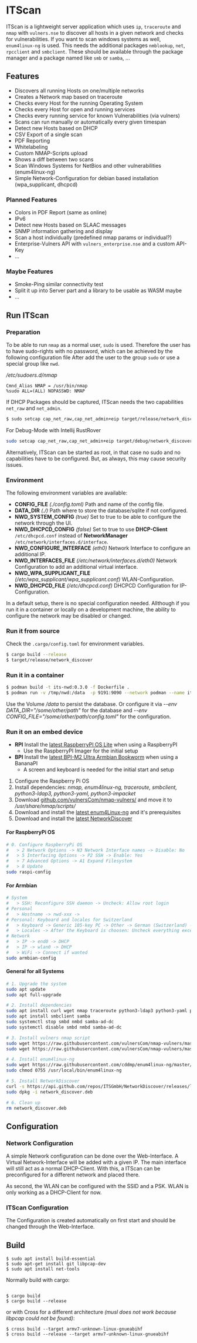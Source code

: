 # ITScan

ITScan is a lightweight server application which uses `ip`, `traceroute` and `nmap` with `vulners.nse` to discover all hosts in a given network and checks for vulnerabilities.
If you want to scan windows systems as well, `enum4linux-ng` is used.
This needs the additional packages `nmblookup`, `net`, `rpcclient` and `smbclient`.
These should be available through the package manager and a package named like `smb` or `samba`, ...


## Features

* Discovers all running Hosts on one/multiple networks
* Creates a Network map based on traceroute
* Checks every Host for the running Operating System
* Checks every Host for open and running services
* Checks every running service for known Vulnerabilities (via vulners)
* Scans can run manually or automatically every given timespan
* Detect new Hosts based on DHCP
* CSV Export of a single scan
* PDF Reporting
* Whitelabeling
* Custom NMAP-Scripts upload
* Shows a diff between two scans
* Scan Windows Systems for NetBios and other vulnerabilities (enum4linux-ng)
* Simple Network-Configuration for debian based installation (wpa_supplicant, dhcpcd)

### Planned Features

* Colors in PDF Report (same as online)
* IPv6
* Detect new Hosts based on SLAAC messages
* SNMP information gathering and display
* Scan a host individually (predefined nmap params or individual?)
* Enterprise-Vulners API with `vulners_enterprise.nse` and a custom API-Key
* ...

### Maybe Features

* Smoke-Ping similar connectivity test
* Split it up into Server part and a library to be usable as WASM maybe
* ...

## Run ITScan

### Preparation

To be able to run `nmap` as a normal user, `sudo` is used.
Therefore the user has to have sudo-rights with no password, which can be achieved by the following configuration file
After add the user to the group `sudo` or use a special group like `nwd`.

_/etc/sudoers.d/nmap_
```
Cmnd_Alias NMAP = /usr/bin/nmap
%sudo ALL=(ALL) NOPASSWD: NMAP
```

If DHCP Packages should be captured, ITScan needs the two capabilities `net_raw` and `net_admin`.

```bash
$ sudo setcap cap_net_raw,cap_net_admin+eip target/release/network_discover
```

For Debug-Mode with Intellij RustRover

```bash
sudo setcap cap_net_raw,cap_net_admin+eip target/debug/network_discover
```

Alternatively, ITScan can be started as root, in that case no sudo and no capabilities have to be configured.
But, as always, this may cause security issues.


### Environment

The following environment variables are available:

* **CONFIG_FILE** *(./config.toml)* Path and name of the config file.
* **DATA_DIR** *(./)* Path where to store the database/sqlite if not configured.
* **NWD_SYSTEM_CONFIG** *(true)* Set to true to be able to configure the network through the UI.
* **NWD_DHCPCD_CONFIG** *(false)* Set to true to use **DHCP-Client** `/etc/dhcpcd.conf` instead of **NetworkManager** `/etc/network/interfaces.d/interface`.
* **NWD_CONFIGURE_INTERFACE** *(eth0)* Network Interface to configure an additional IP.
* **NWD_INTERFACES_FILE** *(/etc/network/interfaces.d/eth0)* Network Configuration to add an additional virtual interface.
* **NWD_WPA_SUPPLICANT_FILE** *(/etc/wpa_supplicant/wpa_supplicant.conf)* WLAN-Configuration.
* **NWD_DHCPCD_FILE** *(/etc/dhcpcd.conf)* DHCPCD Configuration for IP-Configuration.

In a default setup, there is no special configuration needed.
Allthough if you run it in a container or locally on a development machine, the ability to configure the network may be disabled or changed.


### Run it from source

Check the `.cargo/config.toml` for environment variables.

```bash
$ cargo build --release
$ target/release/network_discover
```

### Run it in a container

```bash
$ podman build -t its-nwd:0.3.0 -f Dockerfile .
$ podman run -v /tmp/nwd:/data  -p 9191:9090 --network podman --name its-nwd --replace localhost/its-nwd:0.3.0
```

Use the Volume */data* to persist the database.
Or configure it via *--env DATA_DIR="/some/other/path"* for the database and *--env CONFIG_FILE="/some/other/path/config.toml"* for the configuration.


### Run it on an embed device

* **RPI** Install the [latest RaspberryPI OS Lite](https://www.raspberrypi.com/software/) when using a RaspberryPI
   * Use the RaspberryPI Imager for the initial setup
* **BPI** Install the [latest BPI-M2 Ultra Armbian Bookworm](https://wiki.banana-pi.org/Banana_Pi_BPI-M2U#Armbian) when using a BananaPI
   * A screen and keyboard is needed for the initial start and setup

1. Configure the Raspberry Pi OS
2. Install dependencies: *nmap, enum4linux-ng, traceroute, smbclient, python3-ldap3, python3-yaml, python3-impacket*
3. Download [github.com/vulnersCom/nmap-vulners/](https://github.com/vulnersCom/nmap-vulners/raw/master/vulners.nse) and move it to */usr/share/nmap/scripts/*
4. Download and install the [latest enum4Linux-ng](https://github.com/cddmp/enum4linux-ng) and it's prerequisites
5. Download and install the [latest NetworkDiscover](https://github.com/ITSGmbH/NetworkDiscover)

#### For RaspberryPi OS

```bash
# 0. Configure RaspberryPi OS
#   > 2 Network Options -> N3 Network Interface names -> Disable: No
#   > 5 Interfacing Options -> P2 SSH -> Enable: Yes
#   > 7 Advanced Options -> A1 Expand Filesystem
#   > 8 Update
sudo raspi-config
```

#### For Armbian

```bash
# System
#   > SSH: Reconfigure SSH daemon -> Uncheck: Allow root login
# Personal
#   > Hostname -> nwd-xxx ->
# Personal: Keyboard and locales for Switzerland
#   > Keyboard -> Generic 105-key PC -> Other -> German (Switzerland) -> German (Switzerland) -> The default for the keyboard layout -> No compose key
#   > Locales -> After the Keyboard is choosen: Uncheck everything except: en_us.UTF-8
# Network
#   > IP -> end0 -> DHCP
#   > IP -> wlan0 -> DHCP
#   > WiFi -> Connect if wanted
sudo armbian-config
```

#### General for all Systems

```bash
# 1. Upgrade the system
sudo apt update
sudo apt full-upgrade

# 2. Install dependencies
sudo apt install curl wget nmap traceroute python3-ldap3 python3-yaml python3-impacket
sudo apt install smbclient samba
sudo systemctl stop smbd nmbd samba-ad-dc
sudo systemctl disable smbd nmbd samba-ad-dc

# 3. Install vulners nmap script
sudo wget https://raw.githubusercontent.com/vulnersCom/nmap-vulners/master/vulners.nse -O /usr/share/nmap/scripts/vulners.nse
sudo wget https://raw.githubusercontent.com/vulnersCom/nmap-vulners/master/http-vulners-regex.nse -O /usr/share/nmap/scripts/http-vulners-regex.nse

# 4. Install enum4linux-ng
sudo wget https://raw.githubusercontent.com/cddmp/enum4linux-ng/master/enum4linux-ng.py -O /usr/local/bin/enum4linux-ng
sudo chmod 0755 /usr/local/bin/enum4linux-ng

# 5. Install NetworkDiscover
curl -s https://api.github.com/repos/ITSGmbH/NetworkDiscover/releases/latest | grep "browser_download_url.*armhf.deb" | cut -d '"' -f 4 | wget -O network_discover.deb -qi -
sudo dpkg -i network_discover.deb

# 6. Clean up
rm network_discover.deb
```

## Configuration

### Network Configuration

A simple Network configuration can be done over the Web-Interface.
A Virtual Network-Interface will be added with a given IP.
The main interface will still act as a normal DHCP-Client.
With this, a ITScan can be preconfigured for a different network and placed there.

As second, the WLAN can be configured with the SSID and a PSK.
WLAN is only working as a DHCP-Client for now.

### ITScan Configuration

The Configuration is created automatically on first start and should be changed through the Web-Interface.


## Build
```
$ sudo apt install build-essential
$ sudo apt-get install git libpcap-dev
$ sudo apt install net-tools
```

Normally build with cargo:

```

$ cargo build
$ cargo build --release
```

or with Cross for a different architecture *(musl does not work because libpcap could not be found)*:

```
$ cross build --target armv7-unknown-linux-gnueabihf
$ cross build --release --target armv7-unknown-linux-gnueabihf
```
